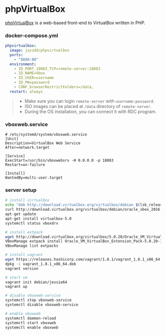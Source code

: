 phpVirtualBox
=============

[phpVirtualBox][1] is a web-based front-end to VirtualBox written in PHP.

### docker-compose.yml

```yaml
phpvirtualbox:
  image: jazzdd/phpvirtualbox
  ports:
    - "8888:80"
  environment:
    - ID_PORT_18083_TCP=remote-server:18083
    - ID_NAME=Vbox
    - ID_USER=username
    - ID_PW=password
    - CONF_browserRestrictFolders=/data,
  restart: always
```

> - Make sure you can login `remote-server` with `username:password`.
> - ISO images can be placed at `/data` directory of `remote-server`.
> - During the OS installation, you can connect it with RDC program.

### vboxweb.service

```
# /etc/systemd/system/vboxweb.service
[Unit]
Description=VirtualBox Web Service
After=network.target

[Service]
ExecStart=/usr/bin/vboxwebsrv -H 0.0.0.0 -p 18083
Restart=on-failure

[Install]
WantedBy=multi-user.target
```

### server setup

```bash
# install virtualbox
echo "deb http://download.virtualbox.org/virtualbox/debian $(lsb_release -cs) contrib non-free" > /etc/apt/sources.list.d/virtualbox.list
curl http://download.virtualbox.org/virtualbox/debian/oracle_vbox_2016.asc | apt-key add
apt-get update
apt-get install virtualbox-5.0
systemctl status vboxdrv

# install extpack
wget http://download.virtualbox.org/virtualbox/5.0.20/Oracle_VM_VirtualBox_Extension_Pack-5.0.20-106931.vbox-extpack
VBoxManage extpack install Oracle_VM_VirtualBox_Extension_Pack-5.0.20-106931.vbox-extpack
VBoxManage list extpacks

# install vagrant
wget https://releases.hashicorp.com/vagrant/1.8.1/vagrant_1.8.1_x86_64.deb
dpkg -i vagrant_1.8.1_x86_64.deb
vagrant version

# start vm
vagrant init debian/jessie64
vagrant up

# disable vboxweb-service
systemctl stop vboxweb-service
systemctl disable vboxweb-service

# enable vboxweb
systemctl daemon-reload
systemctl start vboxweb
systemctl enable vboxweb
```

[1]: http://sourceforge.net/projects/phpvirtualbox/
